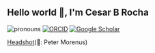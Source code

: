 ## Hello world 👋, I'm Cesar B Rocha
![pronouns](https://img.shields.io/static/v1?label=pronouns&message=he/him&color=red&style=flat-square)
[![ORCID](https://img.shields.io/static/v1?label=ORCID&message=0000-0001-5999-4917&color=green&style=flat-square&logo=orcid)](https://orcid.org/0000-0003-4063-5468)
[![Google Scholar](https://img.shields.io/static/v1?label=&message=Google%20Scholar&color=gray&style=flat-square&logo=google-scholar)](https://scholar.google.com/citations?user=wRu-wVUAAAAJ&hl=en&oi=ao)

[Headshot](https://github.com/cesar-rocha/cesar-rocha.github.io/blob/f201eec9c69608d73eccb5b95c1c33cb3904916c/assets/img/Rocha_OfficialPortrait_2022.JPG)(📸: Peter Morenus)

<!--
**cesar-rocha/cesar-rocha** is a ✨ _special_ ✨ repository because its `README.md` (this file) appears on your GitHub profile.

Here are some ideas to get you started:

- 🔭 I’m currently working on ...
- 🌱 I’m currently learning ...
- 👯 I’m looking to collaborate on ...
- 🤔 I’m looking for help with ...
- 💬 Ask me about ...
- 📫 How to reach me: ...
- 😄 Pronouns: ...
- ⚡ Fun fact: ...
- Hi there 👋
-->

